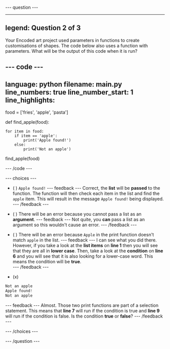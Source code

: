
--- question ---

---
legend: Question 2 of 3
---

Your Encoded art project used parameters in functions to create customisations of shapes. The code below also uses a function with parameters. What will be the output of this code when it is run?

--- code ---
---
language: python
filename: main.py
line_numbers: true
line_number_start: 1
line_highlights: 
---
food = ['fries', 'apple', 'pasta']

def find_apple(food):
    
    for item in food:
        if item == 'apple':
            print('Apple found!')
        else:
            print('Not an apple')

find_apple(food)

--- /code ---

--- choices ---

- ( ) 
`Apple found!`
  --- feedback ---
Correct, the **list** will be **passed** to the function. The function will then check each item in the list and find the `apple` item. This will result in the message `Apple found!` being displayed. 
  --- /feedback ---

- ( ) 
There will be an error because you cannot pass a list as an **argument**.
  --- feedback ---
Not quite, you **can** pass a list as an argument so this wouldn't cause an error. 
  --- /feedback ---

- ( ) 
There will be an error because `Apple` in the print function doesn't match `apple` in the list. 
  --- feedback ---
I can see what you did there. However, if you take a look at the **list items** on **line 1** then you will see that they are all in **lower case**. Then, take a look at the **condition** on **line 6** and you will see that it is also looking for a lower-case word. This means the condition will be **true**.  
  --- /feedback ---

- (x) 
```python
Not an apple
Apple found!
Not an apple
```
  --- feedback ---
Almost. Those two print functions are part of a selection statement. This means that **line 7** will run if the condition is true and **line 9** will run if the condition is false. Is the condition **true** or **false**?
  --- /feedback ---

--- /choices ---

--- /question ---
